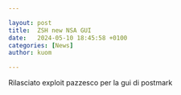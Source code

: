 ```yaml
---

layout: post
title:  ZSH new NSA GUI
date:   2024-05-10 18:45:58 +0100
categories: [News]
author: kuom

---
```


Rilasciato exploit pazzesco per la gui di postmark